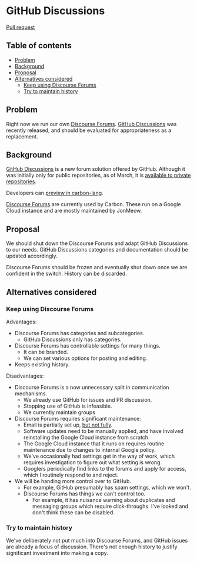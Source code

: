 # GitHub Discussions

<!--
Part of the Carbon Language project, under the Apache License v2.0 with LLVM
Exceptions. See /LICENSE for license information.
SPDX-License-Identifier: Apache-2.0 WITH LLVM-exception
-->

[Pull request](https://github.com/carbon-language/carbon-lang/pull/444)

<!-- toc -->

## Table of contents

-   [Problem](#problem)
-   [Background](#background)
-   [Proposal](#proposal)
-   [Alternatives considered](#alternatives-considered)
    -   [Keep using Discourse Forums](#keep-using-discourse-forums)
    -   [Try to maintain history](#try-to-maintain-history)

<!-- tocstop -->

## Problem

Right now we run our own [Discourse Forums](https://forums.carbon-lang.dev/).
[GitHub Discussions](https://docs.github.com/en/discussions) was recently
released, and should be evaluated for appropriateness as a replacement.

## Background

[GitHub Discussions](https://docs.github.com/en/discussions) is a new forum
solution offered by GitHub. Although it was initially only for public
repositories, as of March, it is
[available to private repositories](https://github.blog/2021-03-09-github-discussions-now-available-for-private-repositories/).

Developers can
[preview in carbon-lang](https://github.com/carbon-language/carbon-lang/discussions).

[Discourse Forums](https://forums.carbon-lang.dev/) are currently used by
Carbon. These run on a Google Cloud instance and are mostly maintained by
JonMeow.

## Proposal

We should shut down the Discourse Forums and adapt GitHub Discussions to our
needs. GitHub Discussions categories and documentation should be updated
accordingly.

Discourse Forums should be frozen and eventually shut down once we are confident
in the switch. History can be discarded.

## Alternatives considered

### Keep using Discourse Forums

Advantages:

-   Discourse Forums has categories and subcategories.
    -   GitHub Discussions only has categories.
-   Discourse Forums has controllable settings for many things.
    -   It can be branded.
    -   We can set various options for posting and editing.
-   Keeps existing history.

Disadvantages:

-   Discourse Forums is a now unnecessary split in communication mechanisms.
    -   We already use GitHub for issues and PR discussion.
    -   Stopping use of GitHub is infeasible.
    -   We currently maintain groups
-   Discourse Forums requires significant maintenance:
    -   Email is partially set up,
        [but not fully](https://github.com/carbon-language/carbon-lang/issues/356).
    -   Software updates need to be manually applied, and have involved
        reinstalling the Google Cloud instance from scratch.
    -   The Google Cloud instance that it runs on requires routine maintenance
        due to changes to internal Google policy.
    -   We've occasionally had settings get in the way of work, which requires
        investigation to figure out what setting is wrong.
    -   Googlers periodically find links to the forums and apply for access,
        which I routinely respond to and reject.
-   We will be handing more control over to GitHub.
    -   For example, GitHub presumably has spam settings, which we won't.
    -   Discourse Forums has things we can't control too.
        -   For example, it has nuisance warning about duplicates and messaging
            groups which require click-throughs. I've looked and don't think
            these can be disabled.

### Try to maintain history

We've deliberately not put much into Discourse Forums, and GitHub issues are
already a focus of discussion. There's not enough history to justify significant
investment into making a copy.
